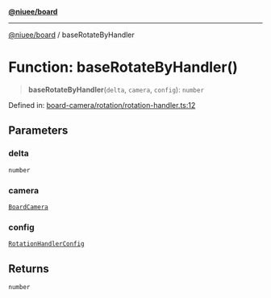 [**@niuee/board**](../README.md)

***

[@niuee/board](../globals.md) / baseRotateByHandler

# Function: baseRotateByHandler()

> **baseRotateByHandler**(`delta`, `camera`, `config`): `number`

Defined in: [board-camera/rotation/rotation-handler.ts:12](https://github.com/niuee/board/blob/e6c1edcccf6525a0cc9088782c7c4653e837f533/src/board-camera/rotation/rotation-handler.ts#L12)

## Parameters

### delta

`number`

### camera

[`BoardCamera`](../interfaces/BoardCamera.md)

### config

[`RotationHandlerConfig`](../type-aliases/RotationHandlerConfig.md)

## Returns

`number`
